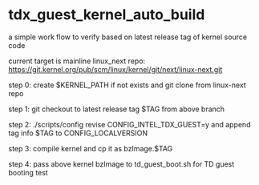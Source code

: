 # tdx_guest_kernel_auto_build
a simple work flow to verify based on latest release tag of kernel source code

current target is mainline linux_next repo: https://git.kernel.org/pub/scm/linux/kernel/git/next/linux-next.git

step 0: create $KERNEL_PATH if not exists and git clone from linux-next repo

step 1: git checkout to latest release tag $TAG from above branch

step 2: ./scripts/config revise CONFIG_INTEL_TDX_GUEST=y and append tag info $TAG to CONFIG_LOCALVERSION

step 3: compile kernel and cp it as bzImage.$TAG

step 4: pass above kernel bzImage to td_guest_boot.sh for TD guest booting test
